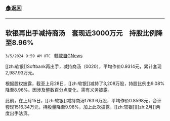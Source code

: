 ###  [:house:返回](README.md)
---


## 软银再出手减持商汤　套现近3000万元　持股比例降至8.96%
`3/5/2024 9:59 AM UTC ` [轉載自GNews](https://gnews.org/articles/2366755)

[[zh:软银]]Softbank再出手，减持商汤（0020），平均作价0.9314元，累计套现2,987.93万元。

根据股权披露，截至上月28日，[[zh:软银]]减持了3,208万股，持股比例由9.08%降至8.96%。因涉及整数百分点变化，需有义务披露。

此前，在上月15日，[[zh:软银]]减持商汤1763.6万股，平均作价0.8598元，合计套现1516.34万元，持股量降至9.98%，加上此次披露，[[zh:软银]][[zh:2月]]两度出手沽货。
